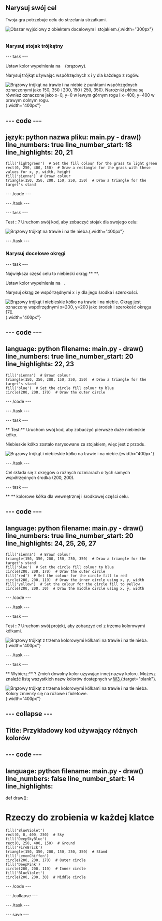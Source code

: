 ## Narysuj swój cel

<div style="display: flex; flex-wrap: wrap">
<div style="flex-basis: 200px; flex-grow: 1; margin-right: 15px;">
Twoja gra potrzebuje celu do strzelania strzałkami.
</div>
<div>

![Obszar wyjściowy z obiektem docelowym i stojakiem.](images/three-cirles.png){:width="300px"}

</div>
</div>

### Narysuj stojak trójkątny

--- task ---

Ustaw kolor wypełnienia na ` ` (brązowy).

Narysuj trójkąt używając współrzędnych x i y dla każdego z rogów.

![Brązowy trójkąt na trawie i na niebie z punktami współrzędnych oznaczonymi jako 150, 350 i 200, 150 i 250, 350). Narożniki płótna są również oznaczone jako x=0, y=0 w lewym górnym rogu i x=400, y=400 w prawym dolnym rogu.](images/stand_coords.png){:width="400px"}

--- code ---
---
język: python nazwa pliku: main.py - draw() line_numbers: true line_number_start: 18
line_highlights: 20, 21
---

    fill('lightgreen')  # Set the fill colour for the grass to light green
    rect(0, 250, 400, 150)  # Draw a rectangle for the grass with these values for x, y, width, height
    fill('sienna')  # Brown colour
    triangle(150, 350, 200, 150, 250, 350)  # Draw a triangle for the target's stand

--- /code ---

--- /task ---

--- task ---

Test **:** ? Uruchom swój kod, aby zobaczyć stojak dla swojego celu:

![Brązowy trójkąt na trawie i na tle nieba.](images/target-stand.png){:width="400px"}

--- /task ---

### Narysuj docelowe okręgi

--- task ---

Największa część celu to niebieski okrąg ** **.

Ustaw kolor wypełnienia na ` `.

Narysuj okrąg ze współrzędnymi x i y dla jego środka i szerokości.

![Brązowy trójkąt i niebieskie kółko na trawie i na niebie. Okrąg jest oznaczony współrzędnymi x=200, y=200 jako środek i szerokość okręgu 170.](images/circle-coords.png){:width="400px"}

--- code ---
---
language: python filename: main.py - draw() line_numbers: true line_number_start: 20
line_highlights: 22, 23
---

    fill('sienna')  # Brown colour
    triangle(150, 350, 200, 150, 250, 350)  # Draw a triangle for the target's stand 
    fill('blue')  # Set the circle fill colour to blue
    circle(200, 200, 170)  # Draw the outer circle

--- /code ---

--- /task ---

--- task ---

** Test:** Uruchom swój kod, aby zobaczyć pierwsze duże niebieskie kółko.

Niebieskie kółko zostało narysowane za stojakiem, więc jest z przodu.

![Brązowy trójkąt i niebieskie kółko na trawie i na niebie.](images/blue-circle.png){:width="400px"}

--- /task ---

Cel składa się z okręgów o różnych rozmiarach o tych samych współrzędnych środka (200, 200).

--- task ---

** ** kolorowe kółka dla wewnętrznej i środkowej części celu.

--- code ---
---
language: python filename: main.py - draw() line_numbers: true line_number_start: 20
line_highlights: 24, 25, 26, 27
---

    fill('sienna')  # Brown colour
    triangle(150, 350, 200, 150, 250, 350)  # Draw a triangle for the target's stand 
    fill('blue')  # Set the circle fill colour to blue
    circle(200, 200, 170)  # Draw the outer circle
    fill('red')  # Set the colour for the circle fill to red
    circle(200, 200, 110)  # Draw the inner circle using x, y, width
    fill('yellow')  # Set the colour for the circle fill to yellow      
    circle(200, 200, 30)  # Draw the middle circle using x, y, width

--- /code ---

--- /task ---

--- task ---

Test **:** ? Uruchom swój projekt, aby zobaczyć cel z trzema kolorowymi kółkami.

![Brązowy trójkąt z trzema kolorowymi kółkami na trawie i na tle nieba.](images/three-circles.png){:width="400px"}

--- /task ---

--- task ---

** Wybierz:** ? Zmień dowolny kolor używając innej nazwy koloru. Możesz znaleźć listę wszystkich nazw kolorów dostępnych w [ W3 ](https://www.w3schools.com/colors/colors_names.asp){:target="blank"}.

![Brązowy trójkąt z trzema kolorowymi kółkami na trawie i na tle nieba. Kolory zmieniły się na różowe i fioletowe.](images/alternative-colours.png){:width="400px"}

--- collapse ---
---
Title: Przykładowy kod używający różnych kolorów
---

--- code ---
---
language: python filename: main.py - draw() line_numbers: false line_number_start: 14
line_highlights:
---

def draw():
# Rzeczy do zrobienia w każdej klatce

    fill('BlueViolet')
    rect(0, 0, 400, 250)  # Sky
    fill('DeepSkyBlue')
    rect(0, 250, 400, 150)  # Ground
    fill('FireBrick')
    triangle(150, 350, 200, 150, 250, 350)  # Stand
    fill('LemonChiffon')
    circle(200, 200, 170)  # Outer circle
    fill('DeepPink')
    circle(200, 200, 110)  # Inner circle
    fill('BlueViolet')
    circle(200, 200, 30)  # Middle circle

--- /code ---

--- /collapse ---

--- /task ---

--- save ---
